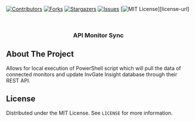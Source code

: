 [![Contributors][contributors-shield]][contributors-url]
[![Forks][forks-shield]][forks-url]
[![Stargazers][stars-shield]][stars-url]
[![Issues][issues-shield]][issues-url]
[![MIT License][license-shield]][license-url]



<!-- PROJECT LOGO -->
<br />
<div align="center">

<h3 align="center">API Monitor Sync</h3>

</div>

<!-- ABOUT THE PROJECT -->
## About The Project

Allows for local execution of PowerShell script which will pull the data of connected monitors and update InvGate Insight database through their REST API.
  
<!-- LICENSE -->
## License

Distributed under the MIT License. See `LICENSE` for more information.

<!-- MARKDOWN LINKS & IMAGES -->
[contributors-shield]: https://img.shields.io/github/contributors/nickb203/monitor-sync.svg?style=for-the-badge
[contributors-url]: https://github.com/github_username/repo_name/graphs/contributors
[forks-shield]: https://img.shields.io/github/forks/nickb203/monitor-sync.svg?style=for-the-badge
[forks-url]: https://github.com/nickb203/monitor-sync/network/members
[stars-shield]: https://img.shields.io/github/stars/nickb203/monitor-sync.svg?style=for-the-badge
[stars-url]: https://github.com/nickb203/monitor-sync/stargazers
[issues-shield]: https://img.shields.io/github/issues/nickb203/monitor-sync.svg?style=for-the-badge
[issues-url]: https://github.com/nickb203/monitor-sync/issues
[license-shield]: https://img.shields.io/github/license/nickb203/monitor-sync.svg?style=for-the-badge
